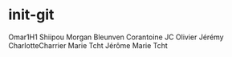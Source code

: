 # init-git
Omar1H1
Shiipou
Morgan Bleunven
Corantoine
JC
Olivier
Jérémy
CharlotteCharrier
Marie Tcht
Jérôme
Marie Tcht

